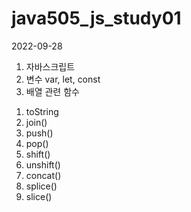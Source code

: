 # java505_js_study01

2022-09-28
1. 자바스크립트
2. 변수 var, let, const
3. 배열 관련 함수
  1) toString
  2) join()
  3) push()
  4) pop()
  5) shift()
  6) unshift()
  7) concat()
  8) splice()
  9) slice()
